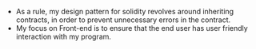 - As a rule, my design pattern for solidity revolves around inheriting contracts, in order to prevent unnecessary errors in the contract.
- My focus on Front-end is to ensure that the end user has user friendly interaction with my program.
